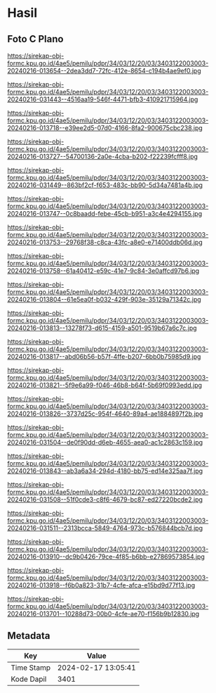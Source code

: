 # Hasil

## Foto C Plano

https://sirekap-obj-formc.kpu.go.id/4ae5/pemilu/pdpr/34/03/12/20/03/3403122003003-20240216-013654--2dea3dd7-72fc-412e-8654-c194b4ae9ef0.jpg

https://sirekap-obj-formc.kpu.go.id/4ae5/pemilu/pdpr/34/03/12/20/03/3403122003003-20240216-031443--4516aa19-546f-4471-bfb3-410921715964.jpg

https://sirekap-obj-formc.kpu.go.id/4ae5/pemilu/pdpr/34/03/12/20/03/3403122003003-20240216-013718--e39ee2d5-07d0-4166-8fa2-900675cbc238.jpg

https://sirekap-obj-formc.kpu.go.id/4ae5/pemilu/pdpr/34/03/12/20/03/3403122003003-20240216-013727--54700136-2a0e-4cba-b202-f22239fcfff8.jpg

https://sirekap-obj-formc.kpu.go.id/4ae5/pemilu/pdpr/34/03/12/20/03/3403122003003-20240216-031449--863bf2cf-f653-483c-bb90-5d34a7481a4b.jpg

https://sirekap-obj-formc.kpu.go.id/4ae5/pemilu/pdpr/34/03/12/20/03/3403122003003-20240216-013747--0c8baadd-febe-45cb-b951-a3c4e4294155.jpg

https://sirekap-obj-formc.kpu.go.id/4ae5/pemilu/pdpr/34/03/12/20/03/3403122003003-20240216-013753--29768f38-c8ca-43fc-a8e0-e71400ddb06d.jpg

https://sirekap-obj-formc.kpu.go.id/4ae5/pemilu/pdpr/34/03/12/20/03/3403122003003-20240216-013758--61a40412-e59c-41e7-9c84-3e0affcd97b6.jpg

https://sirekap-obj-formc.kpu.go.id/4ae5/pemilu/pdpr/34/03/12/20/03/3403122003003-20240216-013804--61e5ea0f-b032-429f-903e-35129a71342c.jpg

https://sirekap-obj-formc.kpu.go.id/4ae5/pemilu/pdpr/34/03/12/20/03/3403122003003-20240216-013813--13278f73-d615-4159-a501-9519b67a6c7c.jpg

https://sirekap-obj-formc.kpu.go.id/4ae5/pemilu/pdpr/34/03/12/20/03/3403122003003-20240216-013817--abd06b56-b57f-4ffe-b207-6bb0b75985d9.jpg

https://sirekap-obj-formc.kpu.go.id/4ae5/pemilu/pdpr/34/03/12/20/03/3403122003003-20240216-013821--5f9e6a99-f046-46b8-b64f-5b69f0993edd.jpg

https://sirekap-obj-formc.kpu.go.id/4ae5/pemilu/pdpr/34/03/12/20/03/3403122003003-20240216-013826--3737d25c-954f-4640-89a4-ae1884897f2b.jpg

https://sirekap-obj-formc.kpu.go.id/4ae5/pemilu/pdpr/34/03/12/20/03/3403122003003-20240216-031504--de0f90dd-d6eb-4655-aea0-ac1c2863c159.jpg

https://sirekap-obj-formc.kpu.go.id/4ae5/pemilu/pdpr/34/03/12/20/03/3403122003003-20240216-013843--ab3a6a34-294d-4180-bb75-ed14e325aa7f.jpg

https://sirekap-obj-formc.kpu.go.id/4ae5/pemilu/pdpr/34/03/12/20/03/3403122003003-20240216-031508--51f0cde3-c8f6-4679-bc87-ed27220bcde2.jpg

https://sirekap-obj-formc.kpu.go.id/4ae5/pemilu/pdpr/34/03/12/20/03/3403122003003-20240216-031511--2313bcca-5849-4764-973c-b576844bcb7d.jpg

https://sirekap-obj-formc.kpu.go.id/4ae5/pemilu/pdpr/34/03/12/20/03/3403122003003-20240216-013910--dc9b0426-79ce-4f85-b6bb-e27869573854.jpg

https://sirekap-obj-formc.kpu.go.id/4ae5/pemilu/pdpr/34/03/12/20/03/3403122003003-20240216-013918--f6b0a823-31b7-4cfe-afca-e15bd9d77f13.jpg

https://sirekap-obj-formc.kpu.go.id/4ae5/pemilu/pdpr/34/03/12/20/03/3403122003003-20240216-013701--10288d73-00b0-4cfe-ae70-f156b9b12830.jpg


## Metadata

| Key        | Value               |
| ---------- | ------------------- |
| Time Stamp | 2024-02-17 13:05:41 |
| Kode Dapil | 3401                |



